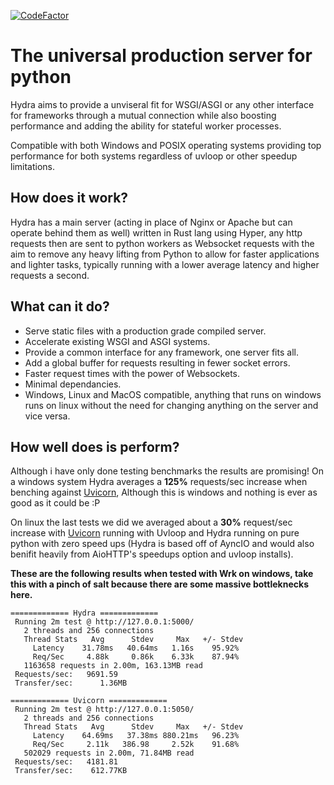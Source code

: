 [![CodeFactor](https://www.codefactor.io/repository/github/project-dream-weaver/sandman/badge)](https://www.codefactor.io/repository/github/project-dream-weaver/sandman)

# The universal production server for python
Hydra aims to provide a unviseral fit for WSGI/ASGI or any other interface for frameworks through a mutual connection while also boosting performance and adding the ability for stateful worker processes.<br>

Compatible with both Windows and POSIX operating systems providing top performance for both systems regardless of uvloop or other speedup limitations.<br>

## How does it work?
Hydra has a main server (acting in place of Nginx or Apache but can operate behind them as well) written in Rust lang using Hyper, any http requests then are sent to python workers as Websocket requests with the aim to remove any heavy lifting from Python to allow for faster applications and lighter tasks, typically running with a lower average latency and higher requests a second.

## What can it do?
- Serve static files with a production grade compiled server.
- Accelerate existing WSGI and ASGI systems.
- Provide a common interface for any framework, one server fits all.
- Add a global buffer for requests resulting in fewer socket errors.
- Faster request times with the power of Websockets.
- Minimal dependancies.
- Windows, Linux and MacOS compatible, anything that runs on windows runs on linux without the need for changing anything on the server and vice versa.

## How well does is perform?
Although i have only done testing benchmarks the results are promising! On a windows system Hydra averages a **125%** requests/sec increase when benching against [Uvicorn](https://www.uvicorn.org/), Although this is windows and nothing is ever as good as it could be :P

On linux the last tests we did we averaged about a **30%** request/sec increase with [Uvicorn](https://www.uvicorn.org/) running with Uvloop and Hydra running on pure python with zero speed ups (Hydra is based off of AyncIO and would also benifit heavily from AioHTTP's speedups option and uvloop installs).


**These are the following results when tested with Wrk on windows, take this with a pinch of salt because there are some massive bottleknecks here.**
```docker
============= Hydra =============
 Running 2m test @ http://127.0.0.1:5000/
   2 threads and 256 connections
   Thread Stats   Avg      Stdev     Max   +/- Stdev
     Latency    31.78ms   40.64ms   1.16s    95.92%
     Req/Sec     4.88k     0.86k    6.33k    87.94%
   1163658 requests in 2.00m, 163.13MB read
 Requests/sec:   9691.59
 Transfer/sec:      1.36MB
 
============= Uvicorn =============
 Running 2m test @ http://127.0.0.1:5050/
   2 threads and 256 connections
   Thread Stats   Avg      Stdev     Max   +/- Stdev
     Latency    64.69ms   37.38ms 880.21ms   96.23%
     Req/Sec     2.11k   386.98     2.52k    91.68%
   502029 requests in 2.00m, 71.84MB read
 Requests/sec:   4181.81
 Transfer/sec:    612.77KB
```

